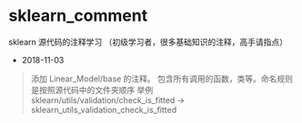 # sklearn_comment
sklearn 源代码的注释学习 （初级学习者，很多基础知识的注释，高手请指点）
- 2018-11-03 
> 添加 Linear_Model/base 的注释。 包含所有调用的函数，类等。命名规则是按照源代码中的文件夹顺序 
举例 sklearn/utils/validation/check_is_fitted -> sklearn_utils_validation_check_is_fitted
           
